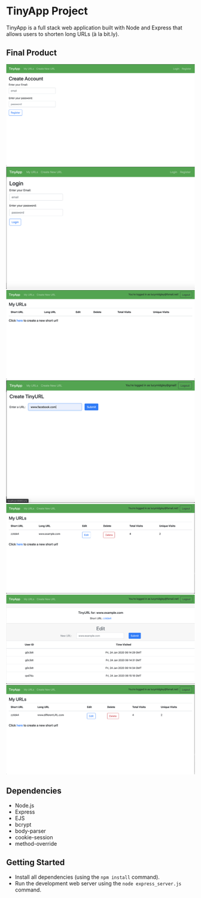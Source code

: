 # TinyApp Project

TinyApp is a full stack web application built with Node and Express that allows users to shorten long URLs (à la bit.ly).

## Final Product

!["Create account"](https://github.com/lucymidgley/tinyapp/blob/master/docs/register.png?raw=true)
!["Log-in to the app"](https://github.com/lucymidgley/tinyapp/blob/master/docs/login.png?raw=true)
!["View your new URL"](https://github.com/lucymidgley/tinyapp/blob/master/docs/newnew.png?raw=true)
!["Create a new tiny URL"](https://github.com/lucymidgley/tinyapp/blob/master/docs/create.png?raw=true)
!["Make several more URLs"](https://github.com/lucymidgley/tinyapp/blob/master/docs/myUrls.png?raw=true)
!["Edit existing URL"](https://github.com/lucymidgley/tinyapp/blob/master/docs/EDitNew.png?raw=true)
!["View your changes"](https://github.com/lucymidgley/tinyapp/blob/master/docs/differentNew.png?raw=true)


## Dependencies

- Node.js
- Express
- EJS
- bcrypt
- body-parser
- cookie-session
- method-override

## Getting Started

- Install all dependencies (using the `npm install` command).
- Run the development web server using the `node express_server.js` command.